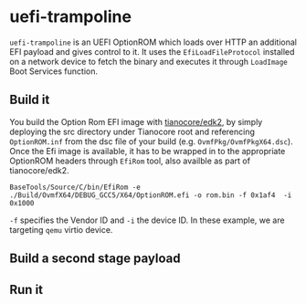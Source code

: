# uefi-trampoline

`uefi-trampoline` is an UEFI OptionROM which loads over HTTP an additional EFI payload and gives control to it.
It uses the `EfiLoadFileProtocol` installed on a network device to fetch the binary and executes it through `LoadImage`
Boot Services function.


## Build it

You build the Option Rom EFI image with [tianocore/edk2](https://github.com/tianocore/edk2), by simply deploying the src directory
under Tianocore root and referencing `OptionROM.inf` from the dsc file of your build (e.g. `OvmfPkg/OvmfPkgX64.dsc`). Once the Efi
image is available, it has to be wrapped in to the appropriate OptionROM headers through `EfiRom` tool, also availble as part of
tianocore/edk2.

```
BaseTools/Source/C/bin/EfiRom -e ./Build/OvmfX64/DEBUG_GCC5/X64/OptionROM.efi -o rom.bin -f 0x1af4  -i 0x1000
```

`-f` specifies the Vendor ID and `-i` the device ID. In these example, we are targeting `qemu` virtio device.


## Build a second stage payload


## Run it
